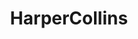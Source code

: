 ---
title: HarperCollins
member_url: https://www.harpercollins.com/
geographies: ["USA"]
based: ["USA"]
ig: [""] 
services: 
tags: [""]
categories: ["Publishers and publishing groups"]
summary: "one of the largest publishing group."
press:
active: true
layout: members
showReadTime: false
showDate: false
permalink: ""
date: 
featureImage: ""
--- 